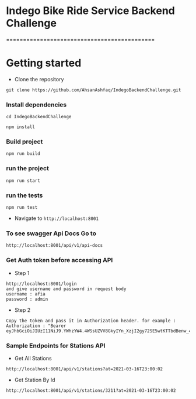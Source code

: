 # Indego Bike Ride Service Backend Challenge
============================================

# Getting started
- Clone the repository
```
git clone https://github.com/AhsanAshfaq/IndegoBackendChallenge.git
```
### Install dependencies
```
cd IndegoBackendChallenge

npm install
```
###  Build project
```
npm run build
```
### run the project
```
npm run start
```

### run the tests
```
npm run test
```

- Navigate to `http://localhost:8001`


### To see swagger Api Docs Go to 

```
http://localhost:8001/api/v1/api-docs
```

### Get Auth token before accessing API

- Step 1 
```
http://localhost:8001/login
and give username and password in request body 
username : afia
password : admin
```
- Step 2 

```
Copy the token and pass it in Authorization header. for example : Authorization : "Bearer eyJhbGciOiJIUzI11NiJ9.YWhzYW4.4WSsUZVV8GkyIYn_XzjI2gy72SE5wtKTTbdBenw_4n4"
```

### Sample Endpoints for Stations API

- Get All Stations 

```
http://localhost:8001/api/v1/stations?at=2021-03-16T23:00:02
```

- Get Station By Id 

```
http://localhost:8001/api/v1/stations/3211?at=2021-03-16T23:00:02
```
